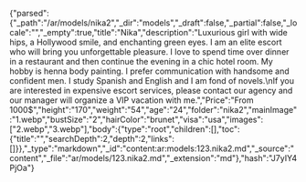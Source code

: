 {"parsed":{"_path":"/ar/models/nika2","_dir":"models","_draft":false,"_partial":false,"_locale":"","_empty":true,"title":"Nika","description":"Luxurious girl with wide hips, a Hollywood smile, and enchanting green eyes. I am an elite escort who will bring you unforgettable pleasure. I love to spend time over dinner in a restaurant and then continue the evening in a chic hotel room. My hobby is henna body painting. I prefer communication with handsome and confident men. I study Spanish and English and I am fond of novels.\nIf you are interested in expensive escort services, please contact our agency and our manager will organize a VIP vacation with me.","Price":"From 1000$","height":"170","weight":"54","age":"24","folder":"nika2","mainImage":"1.webp","bustSize":"2","hairColor":"brunet","visa":"usa","images":["2.webp","3.webp"],"body":{"type":"root","children":[],"toc":{"title":"","searchDepth":2,"depth":2,"links":[]}},"_type":"markdown","_id":"content:ar:models:123.nika2.md","_source":"content","_file":"ar/models/123.nika2.md","_extension":"md"},"hash":"J7yIY4PjOa"}